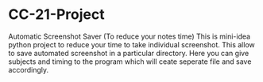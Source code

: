 # CC-21-Project
Automatic Screenshot Saver (To reduce your notes time)
This is mini-idea python project to reduce your time to take individual screenshot.
This allow to save automated screenshot in a particular directory.
Here you can give subjects and timing to the program which will ceate seperate file and save accordingly.
